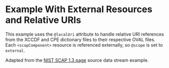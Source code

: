 # Example With External Resources and Relative URIs

This example uses the `@localUri` attribute to handle relative 
URI references from the XCCDF and CPE dictionary files to their 
respective OVAL files. Each 
`<scapComponent>` resource is referenced externally, so `@scope` 
is set to `external`.

Adapted from the [NIST SCAP 1.3 page](https://csrc.nist.gov/Projects/Security-Content-Automation-Protocol/SCAP-Releases/SCAP-1-3 "NIST SCAP 1.3 page") source data stream example.